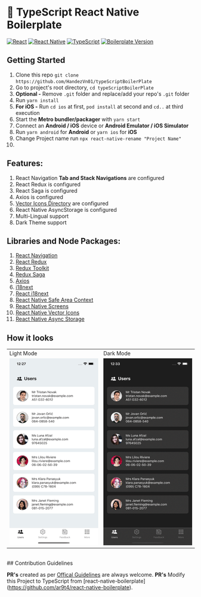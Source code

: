 # 🚀 TypeScript React Native Boilerplate

[![React](https://img.shields.io/badge/React-v18.1.0-green.svg)](https://reactjs.org)
[![React Native](https://img.shields.io/badge/React%20Native-v0.70.6-blue.svg)](https://reactnative.dev)
[![TypeScript](https://img.shields.io/badge/TS-TypeScript-blue)](https://www.typescriptlang.org/)
[![Boilerplate Version](https://img.shields.io/badge/Boilerplate%20Version-v1.0.0-white.svg)](https://github.com/ar9t4/react-native-boilerplate)

## Getting Started

1. Clone this repo `git clone https://github.com/HandezVn01/typeScriptBoilerPlate`
2. Go to project's root directory, `cd typeScriptBoilerPlate`
3. **Optional -** Remove `.git` folder and replace/add your repo's `.git` folder
4. Run `yarn install`
5. **For iOS -** Run `cd ios` at first, `pod install` at second and `cd..` at third execution
6. Start the **Metro bundler/packager** with `yarn start`
7. Connect an **Android / iOS** device or **Android Emulator / iOS Simulator**
8. Run `yarn android` for **Android** or `yarn ios` for **iOS**
9. Change Project name run `npx react-native-rename "Project Name" `
10. <br>

## Features:

1. React Navigation **Tab and Stack Navigations** are configured
2. React Redux is configured
3. React Saga is configured
4. Axios is configured
5. [Vector Icons Directory](https://oblador.github.io/react-native-vector-icons/) are configured
6. React Native AsyncStorage is configured
7. Multi-Lingual support
8. Dark Theme support
   <br>

## Libraries and Node Packages:

1. [React Navigation](https://reactnavigation.org)
2. [React Redux](https://redux.js.org)
3. [Redux Toolkit](https://redux-toolkit.js.org)
4. [Redux Saga](https://redux-saga.js.org)
5. [Axios](https://axios-http.com)
6. [i18next](https://www.i18next.com)
7. [React i18next](https://react.i18next.com)
8. [React Native Safe Area Context](https://www.npmjs.com/package/react-native-safe-area-context)
9. [React Native Screens](https://www.npmjs.com/package/react-native-screens)
10. [React Native Vector Icons](https://www.npmjs.com/package/react-native-vector-icons)
11. [React Native Async Storage](https://github.com/react-native-async-storage/async-storage)
    <br>

## How it looks

<table>
  <tr>
   <td>Light Mode</td>
   <td>Dark Mode</td>
  </tr>
  <tr>
    <td valign="top"><img width="250" height="500" src="https://github.com/ar9t4/react-native-boilerplate/blob/main/screenshots/light/lm.gif"></td>
    <td valign="top"><img width="250" height="500" src="https://github.com/ar9t4/react-native-boilerplate/blob/main/screenshots/dark/dm.gif"></td>
  </tr>
</table>
<br>
## Contribution Guidelines

**PR's** created as per [Offical Guidelines](https://docs.github.com/en/pull-requests/collaborating-with-pull-requests/proposing-changes-to-your-work-with-pull-requests/creating-a-pull-request) are always welcome.
**PR's** Modify this Project to TypeScript from [react-native-boilerplate] (https://github.com/ar9t4/react-native-boilerplate).
